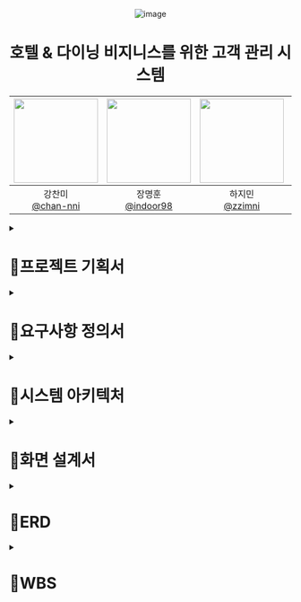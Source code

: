 
<div align=center>

![image](https://github.com/kinggodgeneralteam2/BE05-FIN-2TEAM-MINGLECRM-BACKEND/assets/98157935/24493327-b0ba-43ea-97c7-431144693501)

<h1 align=center> 호텔 & 다이닝 비지니스를 위한 고객 관리 시스템 </h1>

 
|<img src="https://avatars.githubusercontent.com/u/85616993?v=4" width="150" height="150"/>|<img src="https://avatars.githubusercontent.com/u/98157935?v=4" width="150" height="150"/>|<img src="https://avatars.githubusercontent.com/u/65129708?v=4" width="150" height="150"/>|<img src="https://avatars.githubusercontent.com/u/156767787?v=4" width="150" height="150"/>|<img src="https://avatars.githubusercontent.com/u/155680893?v=4" width="150" height="150"/>|
|:-:|:-:|:-:|:-:|:-:|
|강찬미<br/>[@chan-nni](https://github.com/chan-nni)|장명훈<br/>[@indoor98](https://github.com/indoor98)|하지민<br/>[@zzimni](https://github.com/zzimni)|김동욱<br/>[@hsw50108](https://github.com/hsw50108)|권성지<br/>[@holyplace129](https://github.com/holyplace129)|

</div>

 <details>
 <summary>
    <h1>🌼프로젝트 기획서</h1>
  </summary>

<h2> 프로젝트 개요 </h2>
# **프로젝트 개요**

---

- 팀 명 : Mingle
    
    ![image](https://github.com/kinggodgeneralteam2/BE05-FIN-2TEAM-MINGLECRM-BACKEND/assets/98157935/7a6d76e4-0092-4b8c-8921-011285b5ebed)

    
    - Mingle은 “섞이다” 라는 의미를 가진 영단어입니다. 서로 다른 생각, 배경, 경험을 가진 사람들이 상호작용하고 협력하여 새로운 아이디어를 창출한다는 의미를 담아 팀 이름을 지었습니다.
- 프로젝트 명칭 : Mingle-CRM
    - Mingle 팀이 만들었다는 의미에서 프로젝트 명칭을 Mingle-CRM으로 결정하였습니다.
- 프로젝트 기간 : 2024 5/8 ~ 7/3
- 팀원 : 강찬미, 권성지, 김동욱, 장명훈, 하지민
- 프로젝트 요약 : 호텔&다이닝 서비스를 제공하는 기업이 효과적으로 고객을 관리 하고 마케팅 업무를 수행할 수 있도록 보조하는 고객 관리 시스템입니다.

# **프로젝트 목표 및 타겟**

---

- 프로젝트 배경
    - 이전 PM(Personal Mobility) 업체의 CX팀의 인턴으로 근무했던 팀원은 업무에 불편함을 느꼈습니다. 성수기 기준 주 평균 4,000개의 문의 중 유의미한 인사이트를 도출해내는 것은 상당한 시간이 필요했습니다. 기존의 CRM서비스는 불특정 다수의 기업에게 서비스하기 때문에 사용하는 기업에게 불필요한 결과들까지 보여지는 것이 문제였습니다.
    - 저희는 호텔과 다이닝 서비스 기업을 상정하고, 이를 위한 고객 관리에 특화된 기능을 구현하는 것을 최우선 목표로 정했습니다.

- 프로젝트 목표
    - 프로젝트의 핵심 목표는 이용자(호텔/다이닝 서비스 관계자)들이 본인의 업무를 효율적/효과적으로 수행할 수 있도록 돕는 것입니다.
    - 따라서 이를 위해 단순한 고객 데이터 조회를 넘어 생성형 AI를 사용한 고객 리뷰 요약, 통계 생성 및 시각화, 이메일 추적 등을 주요 목표로 삼았습니다.

# **주요 기능**

---

### 사용자 관리

- 고객 관리 시스템을 사용하는 직원들을 관리하는 기능입니다.
- 직급 별로 접근할 수 있는 API에 차이를 두었습니다.
- 최고 관리자인 MANAGER의 경우 다른 직원들의 정보를 조회/수정/생성/삭제 할 수 있는 권한을 갖습니다.

### 고객 관리

- 사용자는 고객 정보를 관리하고 관련 작업을 수행할 수 있습니다.
- 고객 정보 보호를 위한 전체 목록 조회 시 Masking 처리 및 사용자가 특정 고객의 상세 정보를 조회할 경우 로그를 남기도록 구현하였습니다.
- 특정 고객과 관련된 정보 / 예약 / 결제 / 바우처 등을 목적에 맞게 다중 조건을 사용하여 조회할 수 있습니다.

### 마케팅 ( 이메일 )

- 사용자는 고객에게 메일을 통하여 마케팅 업무를 수행할 수 있습니다.
- 이벤트 안내 이메일, 바우처 발급 안내 이메일을 보낼 수 있습니다.
- 고객의 메일 열람 여부와 열람 시간을 추적할 수 있습니다.

### 문의 & 상담

- 사용자는 고객이 작성한 문의 내역을 확인할 수 있으며 이에 대한 답변을 작성 및 수정할 수 있습니다.
- 만일 고객의 문의 내역에 대한 조치가 필요한 경우 조치 내역과 그 여부에 대해 관리, 추적할 수 있는 기능을 구현하였습니다.

### 통계

- 효과적으로 호텔 및 다이닝 고객을 관리하기 위해 도움이 되는 인사이트를 제공하는 통계 정보를 확인할 수 있습니다.
- 차트, 막대 그래프, 테이블 등 각각의 통계 정보에 적합한 형태로 데이터를 확인할 수 있도록 시각화 하였습니다.

### 사용 기술 스택

---

**Backend**

- Java17
- JPA ( Hibernate, QueryDSL )
- Spring Boot 3
- Spring Security 6 & Jwt
- Redis
- H2 in-memory ( 개발 전용 )
- MariaDB ( 배포 시 사용 )
- Swagger
- Spring Ai
- Spring Batch
- Junit5

**Frontend**

- Vue3
- Quasar
- Pinia ( 상태 관리 )

**CI/CD**

- Docker & Docker Hub
- CI : Git Actions
- CD : AWS(EC2, S3, Code Deploy?, Cloud Front)
</details>

 <details>
 <summary>
   <h1> 🌼요구사항 정의서 </h1>
  </summary>
  
<h1> 요구사항 정의서 </h1>
**📌 목적**

- 호텔 & 다이닝 고객 관리를 위한 서비스

**📌  권한 분류**

- Manager / Staff / Marketer / Consultant 구별 - 이 모두를 통틀어 직원이라 하겠음
- 권한 별로 수행할 수 있는 기능에 차이가 있습니다.
    - Manager : 모든 권한을 갖고 있습니다. 시스템의 Admin 계정 역할도 수행합니다.
    - Staff : 스태프는 호텔 데스크 직원입니다. 따라서 고객 정보 조회 / 예약 확인 등 응대 관련 기능에 접근이 가능합니다.
    - Marketer : 기업에서 마케팅을 담당하는 직원입니다. 마케팅을 위한 고객 관련 통계 정보에 접근이 가능합니다.
    - Consultant : 고객의 문의(또는 상담)를 담당하는 직원입니다. 고객의 문의 상담과 관련된 기능에 접근이 가능합니다.

**📌  계정**

- 회원가입
    - 직원들은 이름, 이메일(인증 필요), 비밀번호 데이터를 입력해 회원가입을 할 수 있습니다.
        - 회원가입 시 이메일 인증이 필요합니다.
        - 비밀번호는 암호화되어 데이터베이스에 저장됩니다.
- 로그인
    - 직원들은 이메일과 비밀번호를 입력해 로그인을 할 수 있습니다.
    - **로그인 시 투 팩터 인증을 사용합니다.**
        - 로그인 시 이메일로 난수를 보낸 후 이를 입력하는 방식으로 인증합니다.
- 로그아웃
    - 직원들은 로그아웃 버튼을 눌러 로그아웃을 할 수 있습니다.
- 계정 수정
    - 직원들은 비밀번호를 수정할 수 있습니다.
        - 수정 시에도 투 팩터 인증을 사용 ( 보류 )
    - ~~직원들은 비밀번호를 찾을 수 있습니다.~~
        - 비밀번호 찾기 시에도 이메일 인증이 필요합니다. ( 보류 )
- 회원 탈퇴
    - 매니저는 직원을 탈퇴 시킬 수 있다. ( 보류 )
    - 직원은 본인의 계정을 탈퇴할 수 있다. ( 보류 )

**📌 매니저(Admin) 기능**

- 매니저는 직원이 회원가입 시 승인 / 거부를 할 수 있습니다.
    - 승인 / 거부 요청은 로그로 남습니다.
- 매니저는 직원 리스트(이메일, 이름, 직책(권한)) 를 볼 수 있습니다.
- **매니저는 특정 직원이 고객 상세 정보에 접근한 로그 기록을 확인할 수 있습니다.**

**📌 고객 (정보) 관리**

- 고객 등급은(NEW, BASIC, VIP, VVIP) 4가지로 나누어진다.
- 고객 성별은(FEMALE, MALE) 2가지로 나누어진다.

- **고객 목록**
- 직원은 고객 관리 탭에서 고객 목록(고객 이름, 고객 등급, 전화번호, 담당자,  생년월일, 리워드 잔액)을 조회(고객 상세 정보는 마스킹 처리) 할 수 있다.
- 직원은 고객 관리 고객명, 등급, 성별로 검색이 가능하다.

- **고객 상세 - 고객 요약**
- 직원은 고객 상세 **고객 요약** 탭에서 고객 ID, 고객 이름, 고객 등급, 전화번호, 주소, 담당자, 메모, 성별, 생일, 나이를 조회할 수 있다.
- 직원은 고객 상세에서 고객에 대한 메모를 등록, 수정, 삭제할 수 있다.

- **고객 상세 - 고객 선호도 내역**
- 직원은 고객 선호 사항(흡연 여부, 방문 목적, 반려동물 동반 여부, 선호 체크인 / 체크아웃 시간, 식이 제한, 유입 경로, 관심사, 아침 식사 선호 여부)을 확인할 수 있다.

- **고객 상세 - 예약 내역(호텔 예약)**
- 직원은 고객 예약 날짜, 고객명, 전화번호, 호텔명 방 유형을 확인할 수 있다.
- 직원은 고객 예약 날짜, 고객명, 전화번호, 호텔명 방 유형을 검색할 수 있다.
- 직원은  호텔 상세 예약 정보에서 고객 예약 날짜, 고객명, 전화번호, 호텔명, 방 유형, 고객명을 검색할 수 있다.

- **고객 상세 - 예약 내역(다이닝 예약)**
- 직원은 예약 날짜, 방문 날짜, 총 가격, 음식(총 가격)을 확인 할 수 있다.
- 직원은 예약 날짜, 방문 날짜, 총 가격, 음식(총 가격)을 검색 할 수 있다.

- **고객 상세 - 상담내역**
- 직원은 고객명, 전화번호, 문의 날짜, 문의 타입, 답변 여부를 확인할 수 있다.
- 직원은 고객명, 전화번호, 문의 날짜, 문의 타입, 답변 여부를 검색할 수 있다.
- 직원은 고객 문의 상세에서 고객명, 전화번호, 문의 날짜, 문의 타입, 답변 여부, 담당 직원명, 문의 제목, 문의 내용, 문의 상태를 조회할 수 있다.

- 고객 상세 - 결제 내역
- 직원은 고객명, 전화번호, 결제 종류, 결제 금액, 결제 날짜, 환불 여부를 조회할 수 있다.
- 직원은 고객명, 전화번호, 결제 종류, 결제 금액, 결제 날짜, 환불 여부를 검색할 수 있다.
- 직원은 고객명, 전화번호, 결제 종류, 할인 전 금액, 할인 금액,  결제 금액, 결제 날짜, 환불 여부, 환불 날짜, 리워드 생성 금액, 결제 지점을 조회할 수 있다.

- **고객 상세 - 바우처 내역**
- 직원은 바우처 ID, 요청 날짜, 인증 여부, 인증 날짜, 전환 여부, 전환 날짜, 발급자 ID, 승인자 ID, 고객 ID, 금액을 조회할 수 있다.
- 직원은 바우처 ID, 요청 날짜, 인증 여부, 인증 날짜, 전환 여부, 전환 날짜, 발급자 ID, 승인자 ID, 고객 ID, 금액을 검색할 수 있다.
- 직원은 바우처 상세 내역에서 바우처 ID, 요청 날짜, 인증 여부, 인증 날짜, 전환 여부, 전환 날짜, 발급자 ID, 승인자 ID, 고객 ID, 금액을 조회할 수 있다.

- **고객 상세 - 리워드 내역**
- 직원은 고객 ID, 리워드 총금액을 조회할 수 있다.

**📌 리워드 & 바우처**

- 상품권 개념의 바우처가 존재한다.
- 바우처는 리워드(포인트 개념)로 변환하여 사용할 수 있다.
- 스태프는 바우처 발급을 신청할 수 있다.
- 매니저는 스태프가 신청한 바우처 발급을 승인 / 거절할 수 있다.
- 결제 시 회원등급에 따라 리워드가 적립됩니다.
    - 웰컴 : 첫방문 바우처 지급, 실버 : 3%, 골드 : 4%, VIP : 5%

**📌 매출 관리**

- 매니저는 기간을 설정하여 판매/결제 내역(결제 id, 총 가격(할인 적용 전), 결제 금액, 결제 장소(어느 지점), 결제 수단, 결제 시간, 결제 상태(환불 여부), 포인트 사용, 바우처 사용,  모든 결제 상품 )을 조회할 수 있다.
    - 결제 내역은 결제 상품/서비스, 바우처 사용 여부, 금액, 지불 방법, 날짜, 호텔 지점을 포함한다.
- ~~매니저는 매출 및 수익을 조회할 수 있다.~~
    - ~~기간 별 조회, 지점 별 조회, 금액 별 조회, 고객 별 조회, 상품 별 조회~~

**📌 마케팅 관리**

- 마케터는 이메일을 활용하여 고객들에게 이벤트 공지와 할인권 공지를 발송할 수 있다. (SMTP)
- **마케터는 메일을 받은 고객의 행태 분석( 메일 열람 여부, 메일에 포함 된 링크 접속 여부 )을 할 수 있다.**

**📌  문의 관리**

- 문의는 전화 문의 / 현장 문의 / 온라인 문의 세 타입이 존재한다.
    - 전화 문의 / 현장 문의는 상담사가 해당 통화 내용을 메모할 수 있도록 한다.
    - 온라인 문의는 상담사가 답변을 할 경우에 고객에게 답변 알림 메일을 보낸다.
- 상담원은 문의내용을 작성할 수 있다.
    - 고객명, 문의 일시, 연락처, 문의 유형, 문의 결과, 문의 내용
- 직원은 문의 목록을 조회할 수 있다.
    - 고객명, 답변자, 문의일자, 답변일자, 답변 여부, 문의 내용, 조치 필요 여부, 조치 내용
- 직원들은 문의 상세 내용을 조회할 수 있다.
    - 고객명, 답변자, 문의일자, 답변일자, 문의 제목, 답변 여부, 문의 내용, 답변 제목, 답변 내용, 조치 필요 여부, 조치 내용

**📌 리뷰**

- 호텔 RoomType은 다음과 같습니다.
    
    Superior, Deluxe Double, Deluxe Twin, Premier Suite,
    
    Executive Suite, Residential Suite, Plaza Suite,
    
    Presidential Suite, Royal Suite
    
- 직원은 호텔 고객이 작성한 리뷰를 기간 / 작성자 / 룸 타입 옵션을 사용하여 조회할 수 있습니다.
- 직원은 호텔 고객이 작성한 리뷰를 기간 / 룸 타입 옵션을 사용하여 요약문을 생성하고, 조회할 수 있습니다.
- 직원은 다이닝 고객이 작성한 리뷰를 기간 / 작성자 / 식당 옵션을 사용하여 조회할 수 있습니다.
- 직원은 다이닝 고객이 작성한 리뷰를 기간 / 식당 옵션을 사용하여 요약문을 생성하고, 조회할 수 있습니다.

**📌 이메일**

- 직원은 이메일을 발송할 수 있습니다. (단일 고객 발송 / 단체 고객 발송)
    - 이메일 발송은 하나의 이벤트로 저장됩니다.
- 직원은 이메일 발송 로그를 기간별로 조회할 수 있습니다.
- 직원은 이벤트 별 총 발신자 수와 열람한 고객 수를 확인할 수 있습니다.
- 고객의 이메일 열람 여부와 열람 시간을 조회할 수 있습니다.

**📌  통계 관리**

- 직원은 기간을 설정하여 고객 신규 유입자 수를 조회할 수 있다.
- 직원은 기간을 설정하여 방문 고객을 조회할 수 있다.
- 직원은 특정 그룹 별 고객 **재방문율**을 조회할 수 있다.
    - 직원은 고객 카테고리를 설정해 고객 통계를 조회할 수 있다. (성별 별, 나이 별, 거주지 별)
    - 재방문율 = 두 번 이상 방문 고객 / 총 고객 수
- 직원은 특정 방문 횟수 이상인 고객을 조회할 수 있다.
- 직원은 월/주/일 별 예약 수를 조회할 수 있다.
- 직원은 월/주/일 별 판매된 방 수를 조회할 수 있다.
- 생일 1주일 전 고객에게 자동으로 바우처를 제공한다.
    - 등급 별 차등 지급
- 고객을 카테고리에 맞게 클러스터링 해준다. ( 성별 별, 나이 별, 거주지 별 등등 )
- 직원은 고객에게 전송한 마케팅 이메일의 성과를 조회할 수 있다.(이메일 조회 수, 이메일 내 링크 접속 수)
- 직원은 기간을 설정하여 판매된 상품(dish) 수를 조회할 수 있다.
- 직원은 기간을 설정하여 고객 그룹 별 많이 구매한 상품 순위 목록을 조회할 수 있다.
- 발송한 이벤트 이메일에 대한 열람율 및 포함된 링크 클릭율을 시각화하여 볼 수 있다.
   
</details>

 <details>
 <summary>
   <h1>🌼시스템 아키텍처 </h1> 
  </summary>
 
  ![mingle 시스템 아키텍쳐](https://github.com/kinggodgeneralteam2/BE05-FIN-2TEAM-MINGLECRM-BACKEND/assets/85616993/f34f0d93-e69b-4189-9a3d-386b6e714efb)
  
</details>

 <details>
 <summary>
 <h1> 🌼화면 설계서 </h1>
   
  </summary>
  (https://www.figma.com/design/vgABOThuvnOdEdwMbqtJk2/mingle?node-id=0-1&t=Igw3yxiZ4yRqkeHs-0)
</details>


 <details>
 <summary>
  <h1>  🌼ERD </h1>
  </summary>
  <img width="1039" alt="스크린샷 2024-05-20 오전 10 51 37" src="https://github.com/kinggodgeneralteam2/BE05-FIN-2TEAM-MINGLECRM-BACKEND/assets/98157935/2b0bfef2-19e0-45c6-bfca-202a21ede0be">

</details>

 <details>
 <summary>
   <h1> 🌼WBS </h1>
  </summary>
   
  ![image](https://github.com/kinggodgeneralteam2/BE05-FIN-2TEAM-MINGLECRM-BACKEND/assets/98157935/93b66f1b-be44-4349-9ed0-ae2dfdf30701)



</details>


